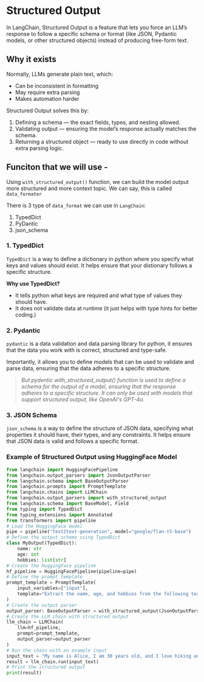# Structured Output

In LangChain, Structured Output is a feature that lets you force an LLM’s response to follow a specific schema or format (like JSON, Pydantic models, or other structured objects) instead of producing free-form text.

## Why it exists
Normally, LLMs generate plain text, which:
* Can be inconsistent in formatting
* May require extra parsing
* Makes automation harder

Structured Output solves this by:
1. Defining a schema — the exact fields, types, and nesting allowed.
2. Validating output — ensuring the model’s response actually matches the schema.
3. Returning a structured object — ready to use directly in code without extra parsing logic.


## Funciton that we will use - 
Using ```with_structured_output()``` function, we can build the model output more structured and more context topic. We can say, this is called ```data_formater```

There is 3 type of ```data_format``` we can use in  ```LangChain```:
1. TypedDict
2. PyDantic
3. json_schema

### **1. TypedDict**
```TypedDict``` is a way to define a dictionary in python where you specify what keys and values should exist. It helps ensure that your distionary follows a specific structure. 

**Why use TypedDict?**
* It tells python what keys are required and what type of values they should have.
* It does not validate data at runtime (it just helps with type hints for better coding.)


### **2. Pydantic**
```pydantic``` is a data validation and data parsing library for python, it ensures that the data you work with is correct, structured and type-safe.

Importantly, it allows you to define models that can be used to validate and parse data, ensuring that the data adheres to a specific structure.
> *But pydentic with_structured_output() function is used to define a schema for the output of a model, ensuring that the response adheres to a specific structure. It can only be used with models that support structured output, like OpenAI's GPT-4o.*

### **3. JSON Schema**
```json_schema``` is a way to define the structure of JSON data, specifying what properties it should have, their types, and any constraints. 
It helps ensure that JSON data is valid and follows a specific format.

### **Example of Structured Output using HuggingFace Model**
```python
from langchain import HuggingFacePipeline
from langchain.output_parsers import JsonOutputParser
from langchain.schema import BaseOutputParser
from langchain.prompts import PromptTemplate
from langchain.chains import LLMChain
from langchain.output_parsers import with_structured_output
from langchain.schema import BaseModel, Field
from typing import TypedDict
from typing_extensions import Annotated
from transformers import pipeline
# Load the HuggingFace model
pipe = pipeline("text2text-generation", model="google/flan-t5-base")
# Define the output schema using TypedDict
class MyOutput(TypedDict):
    name: str
    age: int
    hobbies: list[str]
# Create the HuggingFace pipeline
hf_pipeline = HuggingFacePipeline(pipeline=pipe)
# Define the prompt template
prompt_template = PromptTemplate(
    input_variables=["input"],
    template="Extract the name, age, and hobbies from the following text: {input}"
)
# Create the output parser
output_parser: BaseOutputParser = with_structured_output(JsonOutputParser(pydantic_object=MyOutput))
# Create the LLM chain with structured output
llm_chain = LLMChain(
    llm=hf_pipeline,
    prompt=prompt_template,
    output_parser=output_parser
)
# Run the chain with an example input
input_text = "My name is Alice, I am 30 years old, and I love hiking and reading."
result = llm_chain.run(input_text)
# Print the structured output
print(result)
```
